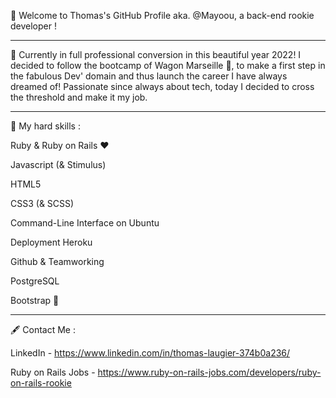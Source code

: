 👋 Welcome to Thomas's GitHub Profile aka. @Mayoou, a back-end rookie developer !

----------------------------------------

🚀 Currently in full professional conversion in this beautiful year 2022! I decided to follow the bootcamp of Wagon Marseille 🚂, to make a first step in the fabulous Dev' domain and thus launch the career I have always dreamed of! Passionate since always about tech, today I decided to cross the threshold and make it my job.

----------------------------------------

🌟 My hard skills :

Ruby & Ruby on Rails ❤️

Javascript (& Stimulus)

HTML5

CSS3 (& SCSS)

Command-Line Interface on Ubuntu

Deployment Heroku

Github & Teamworking

PostgreSQL

Bootstrap 💩
  
----------------------------------------

🖋️ Contact Me :

LinkedIn - https://www.linkedin.com/in/thomas-laugier-374b0a236/

Ruby on Rails Jobs - https://www.ruby-on-rails-jobs.com/developers/ruby-on-rails-rookie
